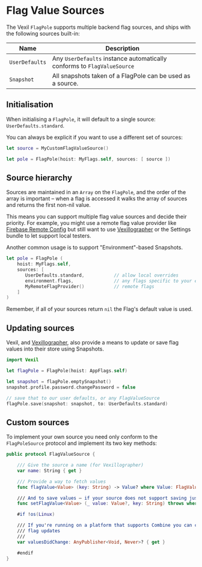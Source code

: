 # Flag Value Sources

The Vexil `FlagPole` supports multiple backend flag sources, and ships with the following sources built-in:

| Name | Description |
|------|-------------|
| `UserDefaults` | Any `UserDefaults` instance automatically conforms to `FlagValueSource` |
| `Snapshot` | All snapshots taken of a FlagPole can be used as a source. |

## Initialisation

When initialising a `FlagPole`, it will default to a single source: `UserDefaults.standard`.

You can always be explicit if you want to use a different set of sources:

```swift
let source = MyCustomFlagValueSource()

let pole = FlagPole(hoist: MyFlags.self, sources: [ source ])
```

## Source hierarchy

Sources are maintained in an `Array` on the `FlagPole`, and the order of the array is important – when a flag is accessed it walks the array of sources and returns the first non-nil value.

This means you can support multiple flag value sources and decide their priority. For example, you might use a remote flag value provider like [Firebase Remote Config][firebase-remote-config] but still want to use [Vexillographer][vexillographer] or the Settings bundle to let support local testers.

Another common usage is to support "Environment"-based Snapshots.

```swift
let pole = FlagPole (
    hoist: MyFlags.self,
    sources: [
       UserDefaults.standard,			// allow local overrides
       environment.flags,				// any flags specific to your environment (eg. dev/test/prod)
       MyRemoteFlagProvider()			// remote flags
    ]
)
```

Remember, if all of your sources return `nil` the Flag's default value is used.

## Updating sources

Vexil, and [Vexillographer][vexillographer], also provide a means to update or save flag values into their store using Snapshots.

```swift
import Vexil

let flagPole = FlagPole(hoist: AppFlags.self)

let snapshot = flagPole.emptySnapshot()
snapshot.profile.password.changePassword = false

// save that to our user defaults, or any FlagValueSource
flagPole.save(snapshot: snapshot, to: UserDefaults.standard)
```


## Custom sources

To implement your own source you need only conform to the `FlagPoleSource` protocol and implement its two key methods:

```swift
public protocol FlagValueSource {

    /// Give the source a name (for Vexillographer)
    var name: String { get }

    /// Provide a way to fetch values
    func flagValue<Value> (key: String) -> Value? where Value: FlagValue

    /// And to save values – if your source does not support saving just do nothing
    func setFlagValue<Value> (_ value: Value?, key: String) throws where Value: FlagValue

    #if !os(Linux)

    /// If you're running on a platform that supports Combine you can optionally support real-time
    /// flag updates
    ///
    var valuesDidChange: AnyPublisher<Void, Never>? { get }

    #endif
}
```

[firebase-remote-config]: https://firebase.google.com/docs/remote-config
[vexillographer]: [Vexillographer.md]
